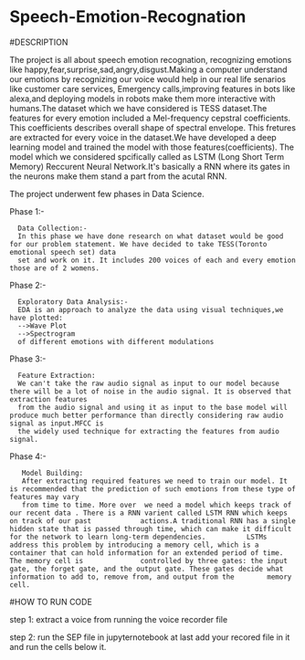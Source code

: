 # Speech-Emotion-Recognation

#DESCRIPTION

The project is all about speech emotion recognation, recognizing emotions like happy,fear,surprise,sad,angry,disgust.Making a computer understand 
our emotions by recognizing our voice would help in our real life senarios like customer care services, Emergency calls,improving features in bots
like alexa,and deploying models in robots make them more interactive with humans.The dataset which we have considered is TESS dataset.The features 
for every emotion included a Mel-frequency cepstral coefficients. This coefficients describes overall shape of spectral envelope. This fretures are
extracted for every voice in the dataset.We have developed a deep learning model and trained the model with those features(coefficients). The model 
which we considered spcifically called as LSTM (Long Short Term Memory) Reccurent Neural Network.It's basically a RNN where its gates in the neurons 
make them stand a part from the acutal RNN. 
              
              
The project underwent few phases in Data Science.

   Phase 1:-
   
      Data Collection:-
      In this phase we have done research on what dataset would be good for our problem statement. We have decided to take TESS(Toronto emotional speech set) data 
      set and work on it. It includes 200 voices of each and every emotion those are of 2 womens.
   
   Phase 2:-
   
      Exploratory Data Analysis:-
      EDA is an approach to analyze the data using visual techniques,we have plotted:
      -->Wave Plot
      -->Spectrogram 
      of different emotions with different modulations
   
   Phase 3:-   
      
      Feature Extraction:
      We can't take the raw audio signal as input to our model because there will be a lot of noise in the audio signal. It is observed that extraction features 
      from the audio signal and using it as input to the base model will produce much better performance than directly considering raw audio signal as input.MFCC is
      the widely used technique for extracting the features from audio signal.
   
   Phase 4:-
          
       Model Building:
       After extracting required features we need to train our model. It is recommended that the prediction of such emotions from these type of features may vary 
       from time to time. More over  we need a model which keeps track of our recent data . There is a RNN varient called LSTM RNN which keeps on track of our past            actions.A traditional RNN has a single hidden state that is passed through time, which can make it difficult for the network to learn long-term dependencies.          LSTMs address this problem by introducing a memory cell, which is a container that can hold information for an extended period of time. The memory cell is              controlled by three gates: the input gate, the forget gate, and the output gate. These gates decide what information to add to, remove from, and output from the        memory cell.
      
#HOW TO RUN CODE


step 1:
extract a voice from running the voice recorder file

step 2:
run the SEP file  in jupyternotebook
at last add your recored file in it and run the cells below it.
